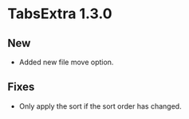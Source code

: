 # TabsExtra 1.3.0

## New

- Added new file move option.

## Fixes

- Only apply the sort if the sort order has changed.
